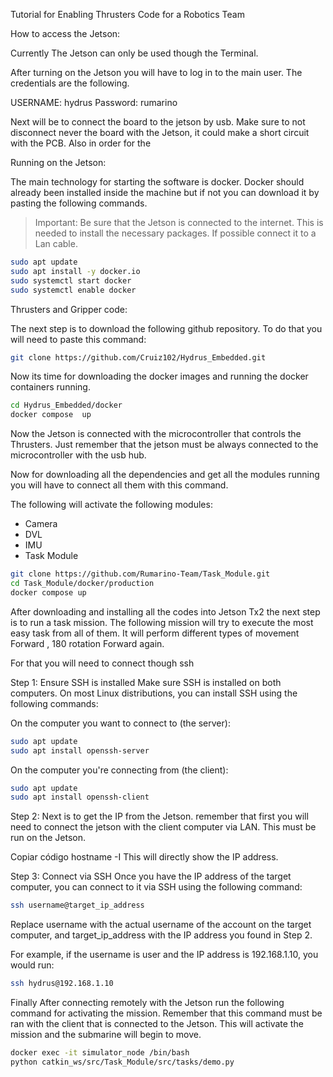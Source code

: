 
Tutorial for Enabling Thrusters Code for a Robotics Team


How to access the Jetson:

Currently The Jetson can only be used though the Terminal.

After turning on the Jetson you will have to log in to the main user. The credentials are the following.

USERNAME: hydrus
Password: rumarino

Next will be to connect the board to the jetson by usb. Make sure to not disconnect never the board with the Jetson, it could make a short circuit with the PCB. Also in order for the 

Running on the Jetson:

The main technology for starting the software is docker.
Docker should already been installed inside the machine but if not
you can download it by pasting the following commands.

 > Important: Be sure that the Jetson is connected to the internet. This is needed to install the necessary packages. If possible connect it to a Lan cable.

```bash
sudo apt update
sudo apt install -y docker.io
sudo systemctl start docker
sudo systemctl enable docker
```



Thrusters and Gripper code:

The next step is to download the following  github repository. To do that you will need to paste this command:

```bash
git clone https://github.com/Cruiz102/Hydrus_Embedded.git
```

Now its time for downloading the docker images and running the docker containers running.

```bash
cd Hydrus_Embedded/docker
docker compose  up
```

Now the Jetson is connected with the microcontroller that controls the Thrusters. Just remember that the jetson must be always connected to the microcontroller with the usb hub.


Now for downloading all the dependencies  and get all the modules running you will have to connect all them with this command.

The following will activate the following modules:

- Camera
- DVL
- IMU
- Task Module

```bash
git clone https://github.com/Rumarino-Team/Task_Module.git
cd Task_Module/docker/production
docker compose up
```


After downloading and installing all the codes into Jetson Tx2 the next step is to run a task mission. The following mission will try to execute the most easy task from all of them. It will perform different types of movement Forward , 180 rotation Forward again.

For that you will need to connect though  ssh

Step 1: Ensure SSH is installed
Make sure SSH is installed on both computers. On most Linux distributions, you can install SSH using the following commands:

On the computer you want to connect to (the server):
```bash
sudo apt update
sudo apt install openssh-server 
```

On the computer you're connecting from (the client):

```bash
sudo apt update
sudo apt install openssh-client
```


Step 2: Next is to get the IP from the Jetson. remember that first you will need to connect the jetson with the client computer via LAN. This must be run on the Jetson.

Copiar código
hostname -I
This will directly show the IP address.

Step 3: Connect via SSH
Once you have the IP address of the target computer, you can connect to it via SSH using the following command:

```bash
ssh username@target_ip_address
```
Replace username with the actual username of the account on the target computer, and target_ip_address with the IP address you found in Step 2.

For example, if the username is user and the IP address is 192.168.1.10, you would run:

```sh
ssh hydrus@192.168.1.10
```


Finally After connecting  remotely with the Jetson run the following command for activating the mission. Remember that this command must be ran with the client that is connected to the Jetson. This will activate the mission and the submarine will begin to move.

```bash
docker exec -it simulator_node /bin/bash
python catkin_ws/src/Task_Module/src/tasks/demo.py
```


